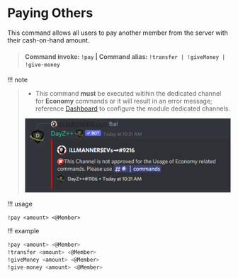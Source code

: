 # Paying Others

 This command allows all users to pay another member from the server with their cash-on-hand amount. 

> #### Command invoke: ```!pay```   | Command  alias: ```!transfer | !giveMoney | !give-money``` 

!!! note 
> + This command __must__ be executed witihin the dedicated channel for **Economy** commands or it will result in an error message; reference [Dashboard](../dashboard/dashboard.md) to configure the module dedicated channels.
> 
> ![screenshot](../img/bal_error.png)

!!! usage
```
!pay <amount> <@Member>
```

!!! example

``` {.sql title="Pay Command Examples" linenums="1"}
!pay <amount> <@Member>
!transfer <amount> <@Member>
!giveMoney <amount> <@Member>
!give-money <amount> <@Member>
```